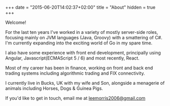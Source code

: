 +++
date = "2015-06-20T14:02:37+02:00"
title = "About"
hidden = true
+++

Welcome!

For the last ten years I've worked in a variety of mostly server-side roles, focusing mainly on JVM languages (Java, Groovy) with a smattering of C#.  I'm currently expanding into the exciting world of Go in my spare time.

I also have some experience with front end development, principally using Angular, Javascript(ECMAScript 5 / 6) and most recently, React.

Most of my career has been in finance, working on front and back end trading systems including algorithmic trading and FIX connectivity.

I currently live in Bucks, UK with my wife and Son, alongside a menagerie of animals including Horses, Dogs & Guinea Pigs.

If you'd like to get in touch, email me at leemorris2006@gmail.com
